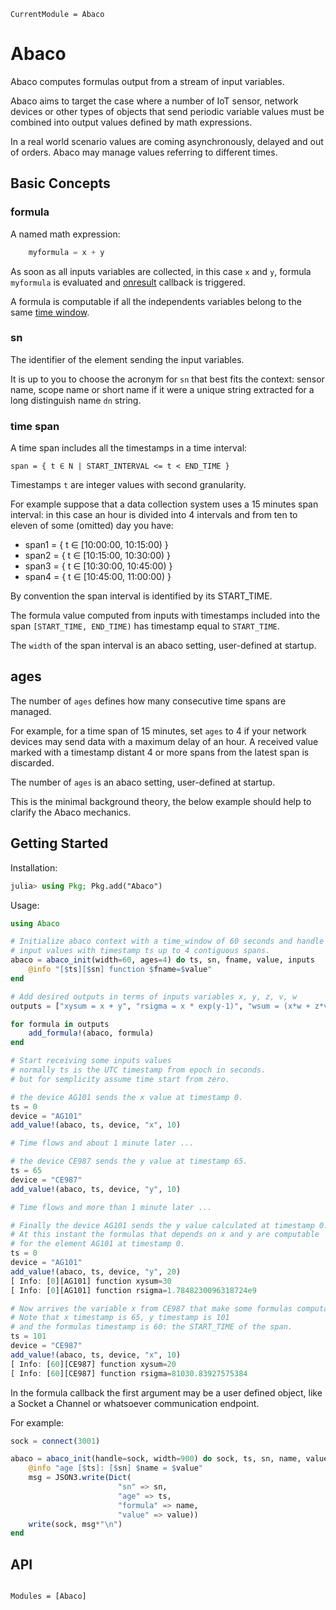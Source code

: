 ```@meta
CurrentModule = Abaco
```

# Abaco

Abaco computes formulas output from a stream of input variables.

Abaco aims to target the case where a number of IoT sensor, network devices or other types of objects that send periodic variable values must be combined into output values defined by math expressions.

In a real world scenario values are coming asynchronously, delayed and out of orders. Abaco may manage values referring to different times.

## Basic Concepts


### formula

A named math expression:

```julia
    myformula = x + y
```

As soon as all inputs variables are collected, in this case `x` and `y`, formula `myformula` is evaluated and [onresult](#Abaco.abaco_init-Tuple{Any}) callback is triggered.

A formula is computable if all the independents variables belong to the same [time window](#time-window).

### sn

The identifier of the element sending the input variables.

It is up to you to choose the acronym for `sn` that best fits the context: sensor name, scope name or short name if it were a unique string extracted for a long distinguish name `dn` string.

### time span

A time span includes all the timestamps in a time interval:

```span = { t ∈ N | START_INTERVAL <= t < END_TIME }```

Timestamps `t` are integer values with second granularity. 

For example suppose that a data collection system uses a 15 minutes span interval:
in this case an hour is divided into 4 intervals and from ten to eleven of some (omitted) day you have:

* span1 =  { t ∈ [10:00:00, 10:15:00) }
* span2 =  { t ∈ [10:15:00, 10:30:00) }
* span3 =  { t ∈ [10:30:00, 10:45:00) }
* span4 =  { t ∈ [10:45:00, 11:00:00) }

By convention the span interval is identified by its START_TIME.

The formula value computed from inputs with timestamps included into the span `[START_TIME, END_TIME)` has timestamp equal to `START_TIME`.

The `width` of the span interval is an abaco setting, user-defined at startup.

## ages

The number of `ages` defines how many consecutive time spans are managed.

For example, for a time span of 15 minutes, set `ages` to 4 if your network devices may send data with a maximum delay of an hour. A received value marked with a timestamp distant 4 or more spans from the latest span is discarded.

The number of `ages` is an abaco setting, user-defined at startup.

This is the minimal background theory, the below example should help to clarify the Abaco mechanics.

## Getting Started

Installation:

```julia
julia> using Pkg; Pkg.add("Abaco")    
```

Usage:

```julia
using Abaco

# Initialize abaco context with a time_window of 60 seconds and handle
# input values with timestamp ts up to 4 contiguous spans.
abaco = abaco_init(width=60, ages=4) do ts, sn, fname, value, inputs
    @info "[$ts][$sn] function $fname=$value"
end

# Add desired outputs in terms of inputs variables x, y, z, v, w
outputs = ["xysum = x + y", "rsigma = x * exp(y-1)", "wsum = (x*w + z*v)"]

for formula in outputs
    add_formula!(abaco, formula)
end

# Start receiving some inputs values
# normally ts is the UTC timestamp from epoch in seconds.
# but for semplicity assume time start from zero.

# the device AG101 sends the x value at timestamp 0.
ts = 0
device = "AG101"
add_value!(abaco, ts, device, "x", 10)

# Time flows and about 1 minute later ...

# the device CE987 sends the y value at timestamp 65.
ts = 65
device = "CE987"
add_value!(abaco, ts, device, "y", 10)

# Time flows and more than 1 minute later ...

# Finally the device AG101 sends the y value calculated at timestamp 0.
# At this instant the formulas that depends on x and y are computable
# for the element AG101 at timestamp 0.
ts = 0
device = "AG101"
add_value!(abaco, ts, device, "y", 20)
[ Info: [0][AG101] function xysum=30
[ Info: [0][AG101] function rsigma=1.7848230096318724e9

# Now arrives the variable x from CE987 that make some formulas computables.
# Note that x timestamp is 65, y timestamp is 101
# and the formulas timestamp is 60: the START_TIME of the span. 
ts = 101
device = "CE987"
add_value!(abaco, ts, device, "x", 10)
[ Info: [60][CE987] function xysum=20
[ Info: [60][CE987] function rsigma=81030.83927575384

```

In the formula callback the first argument may be a user defined object, like a Socket a Channel or whatsoever communication endpoint.

For example:

```julia
sock = connect(3001)

abaco = abaco_init(handle=sock, width=900) do sock, ts, sn, name, value, inputs
    @info "age [$ts]: [$sn] $name = $value"
    msg = JSON3.write(Dict(
                        "sn" => sn,
                        "age" => ts, 
                        "formula" => name,
                        "value" => value))
    write(sock, msg*"\n")
end
```

## API

```@index
```

```@autodocs
Modules = [Abaco]
```
